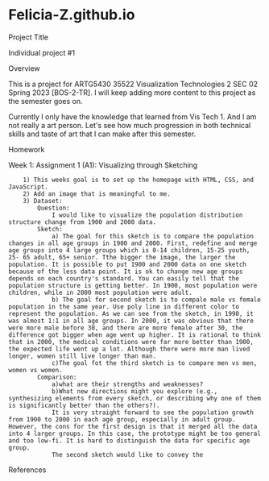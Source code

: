 # Felicia-Z.github.io

Project Title

Individual project #1 


Overview

This is a project for ARTG5430 35522 Visualization Technologies 2 SEC 02 Spring 2023 [BOS-2-TR]. I will keep adding more content to this project as the semester goes on.  

Currently I only have the knowledge that learned from Vis Tech 1. And I am not really a art person. Let's see how much progression in both technical skills and taste of art that I can make after this semester. 


Homework

Week 1: Assignment 1 (A1): Visualizing through Sketching

        1) This weeks goal is to set up the homepage with HTML, CSS, and JavaScript. 
        2) Add an image that is meaningful to me.
        3) Dataset: 
            Question: 
                I would like to visualize the population distribution structure change from 1900 and 2000 data. 
            Sketch:    
                a) The goal for this sketch is to compare the population changes in all age groups in 1900 and 2000. First, redefine and merge age groups into 4 large groups which is 0-14 children, 15-25 youth, 25- 65 adult, 65+ senior. Tthe bigger the image, the larger the population. It is possible to put 1900 and 2000 data on one sketch because of the less data point. It is ok to change new age groups depends on each country's standard. You can easily tell that the population structure is getting better. In 1900, most population were children, while in 2000 most population were adult.  
                b) The goal for second sketch is to compale male vs female population in the same year. Use poly line in different color to represent the population. As we can see from the sketch, in 1990, it was almost 1:1 in all age groups. In 2000, it was obvious that there were more male before 30, and there are more female after 30, the difference got bigger when age went up higher. It is rational to think that in 2000, the medical conditions were far more better than 1900, the expected life went up a lot. Although there were more man lived longer, women still live longer than man.
                c)The goal fot the third sketch is to compare men vs men, women vs women.
            Comparison:
                a)what are their strengths and weaknesses? 
                b)What new directions might you explore (e.g., synthesizing elements from every sketch, or describing why one of them is significantly better than the others?).
                It is very straight forward to see the population growth from 1900 to 2000 in each age group, especially in adult group. However, the cons for the first design is that it merged all the data into 4 larger groups. In this case, the prototype might be too general and too low-fi. It is hard to distinguish the data for specific age group.  
                The second sketch would like to convey the 

                





References







